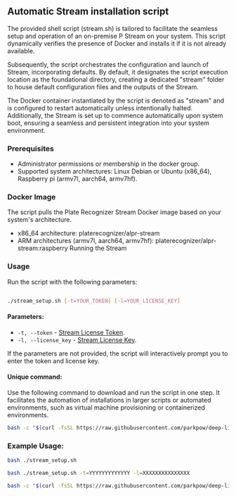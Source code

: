 ## Automatic Stream installation script

The provided shell script (stream.sh) is tailored to facilitate the seamless setup and operation of an on-premise P Stream on your system. This script dynamically verifies the presence of Docker and installs it if it is not already available.

Subsequently, the script orchestrates the configuration and launch of Stream, incorporating defaults. By default, it designates the script execution location as the foundational directory, creating a dedicated "stream" folder to house default configuration files and the outputs of the Stream.

The Docker container instantiated by the script is denoted as "stream" and is configured to restart automatically unless intentionally halted. Additionally, the Stream is set up to commence automatically upon system boot, ensuring a seamless and persistent integration into your system environment.


### Prerequisites
 - Administrator permissions or membership in the docker group.
 - Supported system architectures: Linux Debian or Ubuntu (x86_64), Raspberry pi (armv7l, aarch64, armv7hf).

### Docker Image

The script pulls the Plate Recognizer Stream Docker image based on your system's architecture.

-  x86_64 architecture: platerecognizer/alpr-stream
-  ARM architectures (armv7l, aarch64, armv7hf): platerecognizer/alpr-stream:raspberry
Running the Stream


### Usage
Run the script with the following parameters:
```bash

./stream_setup.sh [-t=YOUR_TOKEN] [-l=YOUR_LICENSE_KEY]
```
#### Parameters:

- `-t, --token` - [Stream License Token](https://app.platerecognizer.com/products/stream/).
- `-l, --license_key` - [Stream License Key](https://app.platerecognizer.com/products/stream/).

If the parameters are not provided, the script will interactively prompt you to enter the token and license key.

#### Unique command:

Use the following command to download and run the script in one step. It facilitates the automation of installations in larger scripts or automated environments, such as virtual machine provisioning or containerized environments.

```bash
bash -c "$(curl -fsSL https://raw.githubusercontent.com/parkpow/deep-license-plate-recognition/script-Install-stream/docker/master/stream.sh)" -- -t=YOUR_TOKEN -l=YOUR_LICENSE_KEY
```

### Example Usage:


```bash 
bash ./stream_setup.sh 
```

```bash 
bash ./stream_setup.sh -t=YYYYYYYYYYYYY -l=XXXXXXXXXXXXXXX 
```

```bash
bash -c "$(curl -fsSL https://raw.githubusercontent.com/parkpow/deep-license-plate-recognition/script-Install-stream/docker/master/stream.sh)" -- -t=YYYYYYYYYYYYYYYYYYYYYYYYYYYYY -l=XXXXXXXXXX

```


